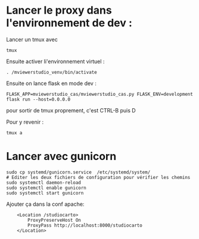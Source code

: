 # Lancer le proxy dans l'environnement de dev :

Lancer un tmux avec 
```
tmux
```

Ensuite activer li'environnement virtuel :
```
. /mviewerstudio_venv/bin/activate
```

Ensuite on lance flask en mode dev :
```
FLASK_APP=mviewerstudio_cas/mviewerstudio_cas.py FLASK_ENV=development flask run --host=0.0.0.0
```

pour sortir de tmux proprement, c'est CTRL-B puis D

Pour y revenir :
```
tmux a
```

# Lancer avec gunicorn

```
sudo cp systemd/gunicorn.service  /etc/systemd/system/
# Editer les deux fichiers de configuration pour vérifier les chemins
sudo systemctl daemon-reload
sudo systemctl enable gunicorn
sudo systemctl start gunicorn
```

Ajouter ça dans la conf apache:
```
    <Location /studiocarto>
        ProxyPreserveHost On
        ProxyPass http://localhost:8000/studiocarto
    </Location>
```
